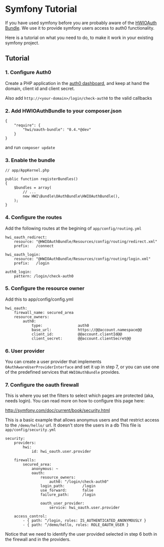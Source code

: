 # Symfony Tutorial

If you have used symfony before you are probably aware of the [HWIOAuth Bundle](https://github.com/hwi/HWIOAuthBundle). We use it to provide symfony users access to auth0 functionality.

Here is a tutorial on what you need to do, to make it work in your existing symfony project.

## Tutorial

### 1. Configure Auth0
Create a PHP application in the [auth0 dashboard](https://app.auth0.com/#/), and keep at hand the domain, client id and client secret.

Also add `http://<your-domain>/login/check-auth0` to the valid callbacks

### 2. Add HWIOAuthBundle to your composer.json

    {
        "require": {
            "hwi/oauth-bundle": "0.4.*@dev"
        }
    }

and run `composer update`


### 3. Enable the bundle

    // app/AppKernel.php

    public function registerBundles()
    {
        $bundles = array(
            // ...
            new HWI\Bundle\OAuthBundle\HWIOAuthBundle(),
        );
    }

### 4. Configure the routes

Add the following routes at the begining of `app/config/routing.yml`

    hwi_oauth_redirect:
        resource: "@HWIOAuthBundle/Resources/config/routing/redirect.xml"
        prefix:   /connect

    hwi_oauth_login:
        resource: "@HWIOAuthBundle/Resources/config/routing/login.xml"
        prefix:   /login

    auth0_login:
        pattern: /login/check-auth0


### 5. Configure the resource owner

Add this to app/config/config.yml


    hwi_oauth:
        firewall_name: secured_area
        resource_owners:
            auth0:
                type:                auth0
                base_url:            https://@@account.namespace@@
                client_id:           @@account.clientId@@
                client_secret:       @@account.clientSecret@@

### 6. User provider

You can create a user provider that implements `OAuthAwareUserProviderInterface` and set it up in step 7, or you
can use one of the predefined services that `HWIOAuthBundle` provides.

### 7. Configure the oauth firewall

This is where you set the filters to select which pages are protected (aka, needs login). You can read more on
how to configure this page here:

http://symfony.com/doc/current/book/security.html

This is a basic example that allows anonymus users and that restrict access to the `/demo/hello/` url. It doesn't store the users in a db
This file is `app/config/security.yml`

    security:
        providers:
            hwi:
                id: hwi_oauth.user.provider

        firewalls:
            secured_area:
                anonymous: ~
                oauth:
                    resource_owners:
                        auth0: "/login/check-auth0"
                    login_path:        /login
                    use_forward:       false
                    failure_path:      /login

                    oauth_user_provider:
                        service: hwi_oauth.user.provider

        access_control:
            - { path: ^/login, roles: IS_AUTHENTICATED_ANONYMOUSLY }
            - { path: ^/demo/hello, roles: ROLE_OAUTH_USER }

Notice that we need to identify the user provided selected in step 6 both in the firewall and in the providers.

